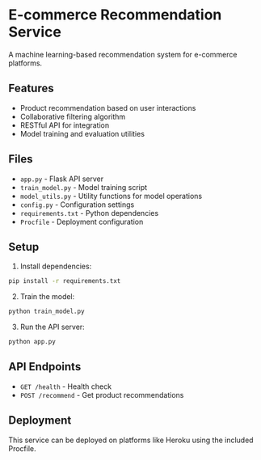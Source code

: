 # E-commerce Recommendation Service

A machine learning-based recommendation system for e-commerce platforms.

## Features

- Product recommendation based on user interactions
- Collaborative filtering algorithm
- RESTful API for integration
- Model training and evaluation utilities

## Files

- `app.py` - Flask API server
- `train_model.py` - Model training script
- `model_utils.py` - Utility functions for model operations
- `config.py` - Configuration settings
- `requirements.txt` - Python dependencies
- `Procfile` - Deployment configuration

## Setup

1. Install dependencies:

```bash
pip install -r requirements.txt
```

2. Train the model:

```bash
python train_model.py
```

3. Run the API server:

```bash
python app.py
```

## API Endpoints

- `GET /health` - Health check
- `POST /recommend` - Get product recommendations

## Deployment

This service can be deployed on platforms like Heroku using the included Procfile.

